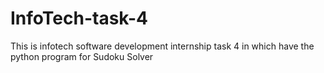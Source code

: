 # InfoTech-task-4
This is infotech software development internship task 4 in which have the python program for Sudoku Solver
